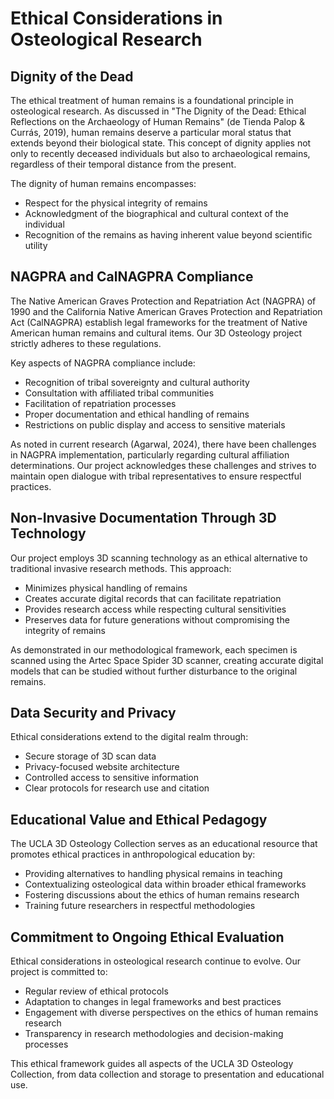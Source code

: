 # Ethical Considerations in Osteological Research

## Dignity of the Dead

The ethical treatment of human remains is a foundational principle in osteological research. As discussed in "The Dignity of the Dead: Ethical Reflections on the Archaeology of Human Remains" (de Tienda Palop & Currás, 2019), human remains deserve a particular moral status that extends beyond their biological state. This concept of dignity applies not only to recently deceased individuals but also to archaeological remains, regardless of their temporal distance from the present.

The dignity of human remains encompasses:
- Respect for the physical integrity of remains
- Acknowledgment of the biographical and cultural context of the individual
- Recognition of the remains as having inherent value beyond scientific utility

## NAGPRA and CalNAGPRA Compliance

The Native American Graves Protection and Repatriation Act (NAGPRA) of 1990 and the California Native American Graves Protection and Repatriation Act (CalNAGPRA) establish legal frameworks for the treatment of Native American human remains and cultural items. Our 3D Osteology project strictly adheres to these regulations.

Key aspects of NAGPRA compliance include:
- Recognition of tribal sovereignty and cultural authority
- Consultation with affiliated tribal communities
- Facilitation of repatriation processes
- Proper documentation and ethical handling of remains
- Restrictions on public display and access to sensitive materials

As noted in current research (Agarwal, 2024), there have been challenges in NAGPRA implementation, particularly regarding cultural affiliation determinations. Our project acknowledges these challenges and strives to maintain open dialogue with tribal representatives to ensure respectful practices.

## Non-Invasive Documentation Through 3D Technology

Our project employs 3D scanning technology as an ethical alternative to traditional invasive research methods. This approach:
- Minimizes physical handling of remains
- Creates accurate digital records that can facilitate repatriation
- Provides research access while respecting cultural sensitivities
- Preserves data for future generations without compromising the integrity of remains

As demonstrated in our methodological framework, each specimen is scanned using the Artec Space Spider 3D scanner, creating accurate digital models that can be studied without further disturbance to the original remains.

## Data Security and Privacy

Ethical considerations extend to the digital realm through:
- Secure storage of 3D scan data
- Privacy-focused website architecture
- Controlled access to sensitive information
- Clear protocols for research use and citation

## Educational Value and Ethical Pedagogy

The UCLA 3D Osteology Collection serves as an educational resource that promotes ethical practices in anthropological education by:
- Providing alternatives to handling physical remains in teaching
- Contextualizing osteological data within broader ethical frameworks
- Fostering discussions about the ethics of human remains research
- Training future researchers in respectful methodologies

## Commitment to Ongoing Ethical Evaluation

Ethical considerations in osteological research continue to evolve. Our project is committed to:
- Regular review of ethical protocols
- Adaptation to changes in legal frameworks and best practices
- Engagement with diverse perspectives on the ethics of human remains research
- Transparency in research methodologies and decision-making processes

This ethical framework guides all aspects of the UCLA 3D Osteology Collection, from data collection and storage to presentation and educational use.
